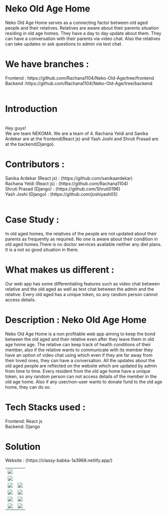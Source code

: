 # Neko Old Age Home
Neko Old Age Home serves as a connecting factor between old aged people and their relatives. Relatives are aware about their parents situation residing in old age homes. They have a day to day update about them. They can have a conversation with their parents via video chat. Also the relatives can take updates or ask questions to admin via text chat.
<h1>We have branches :</h1>
Frontend : https://github.com/Rachana1104/Neko-Old-Age/tree/frontend
<br>
Backend :https://github.com/Rachana1104/Neko-Old-Age/tree/backend
<br>
<br>
<h1>Introduction </h1>
<br>
Hey guys! <br>We are team NEKOMA. We are a team of 4. Rachana Yeldi and Sanika Ardekar are at the frontend(React js) and Yash Joshi and Shruti Prasad are at the backend(Django).<br>
<h1>Contributors : </h1>
Sanika Ardekar (React js) :  (https://github.com/sanikaardekar)<br>
Rachana Yeldi (React js) : (https://github.com/Rachana1104)<br>
Shruti Prasad (Django) : (https://github.com/Shruti0196)<br>
Yash Joshi (Django) : (https://github.com/joshiyash05)<br><br>
<h1>Case Study :</h1>
In old aged homes, the relatives of the people are not updated about their parents as frequently as required. No one is aware about their condition in old aged homes.There is no doctor services available neither any diet plans. It is a not so good situation in there.
<h1>What makes us different : </h1>
Our web app has some differentiating features such as video chat between relative and the old aged as well as text chat between the admin and the relative. Every old aged has a unique token, so any random person cannot access details.
<h1>Description : Neko Old Age Home </h1>
Neko Old Age Home is a non profitable web app aiming to keep the bond between the old aged and their relative even after they leave them in old age home age.
The relative can keep track of health conditions of their member, also if the relative wants to communicate with its member they have an option of video chat using which even if they are far away from their loved ones, they can have a conversation. All the updates about the old aged people are reflected on the website which are updated by admin from time to time. Every resident from the old age home have a unique token, so any random person can not access details of the member in the old age home. Also if any user/non-user wants to donate fund to the old age home, they can do so. 
<h1>Tech Stacks used : </h1>
Frontend: React js<br>
Backend: Django
<h1>Solution </h1>
Website : (https://classy-babka-1a3968.netlify.app/)<br><table><tr>
<td><img src="https://user-images.githubusercontent.com/80094199/160225659-e4a2e407-6b75-4f5b-9866-c84474f21fa1.png"></td></tr>
<td><img src="https://user-images.githubusercontent.com/80119277/160217099-e06dcb45-6856-467b-b665-5c94f6da565d.jpeg"></td></tr>
<tr><td><img src="https://user-images.githubusercontent.com/80119277/160217173-f9add4e1-8ea4-4519-8e7e-a382ff74e6ed.jpeg"></td>
<td><img src="https://user-images.githubusercontent.com/80119277/160217201-bef69bf4-411d-4de5-a05a-882b43f1878d.jpeg"></td></tr>
<td><img src="https://user-images.githubusercontent.com/80119277/160217279-4afe2388-2037-43c8-bea0-68dd82453142.jpeg"></td>
<td><img src="https://user-images.githubusercontent.com/80119277/160217282-3ad42fbf-af90-440a-abe2-4da79b346f88.jpeg"></td></tr>
<td><img src="https://user-images.githubusercontent.com/80119277/160217286-a91cbb6f-9b7a-493c-9e5d-7b6cb5380184.jpeg"></td>
<td><img src="https://user-images.githubusercontent.com/80119277/160217450-7848ba61-661a-4b45-a7f2-6a0201151a4f.jpeg"></td></tr>
<td><img src="https://user-images.githubusercontent.com/80119277/160217295-d73fe716-6a80-4147-906f-dc657631b518.jpeg"></td>
<td><img src="https://user-images.githubusercontent.com/80119277/160217299-d6649d45-f5b3-4f13-a6db-0fa8761dd6e0.jpeg"></td>
</tr>
</table>
